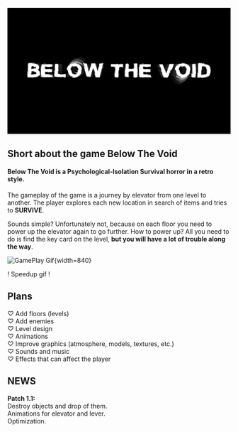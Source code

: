 ﻿![Header](https://github.com/nohatler/BelowTheVoid_short/blob/main/assets/Below%20The%20Void%20logo.png?raw=true)

## Short about the game Below The Void
#### Below The Void is a Psychological-Isolation Survival horror in a retro style.

The gameplay of the game is a journey by elevator from one level to another. The player explores each new location in search of items and tries to <b>SURVIVE</b>.

Sounds simple? Unfortunately not, because on each floor you need to power up the elevator again to go further. How to power up?
All you need to do is find the key card on the level, <b>but you will have a lot of trouble along the way</b>.

![GamePlay Gif](https://github.com/nohatler/BelowTheVoid_short/blob/main/assets/BelowTheVoid.gif?raw=true){width=840}

! Speedup gif !


## Plans
♡ Add floors (levels)<br>
♡ Add enemies<br>
♡ Level design<br>
♡ Animations<br>
♡ Improve graphics (atmosphere, models, textures, etc.)<br>
♡ Sounds and music<br>
♡ Effects that can affect the player<br>


## NEWS

<b>Patch 1.1:<br></b>
Destroy objects and drop of them. <br>
Animations for elevator and lever. <br>
Optimization. <br>
